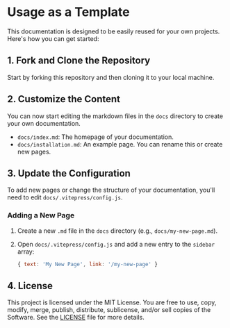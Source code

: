 # Usage as a Template

This documentation is designed to be easily reused for your own projects. Here's how you can get started:

## 1. Fork and Clone the Repository

Start by forking this repository and then cloning it to your local machine.

## 2. Customize the Content

You can now start editing the markdown files in the `docs` directory to create your own documentation.

*   `docs/index.md`: The homepage of your documentation.
*   `docs/installation.md`: An example page. You can rename this or create new pages.

## 3. Update the Configuration

To add new pages or change the structure of your documentation, you'll need to edit `docs/.vitepress/config.js`.

### Adding a New Page

1.  Create a new `.md` file in the `docs` directory (e.g., `docs/my-new-page.md`).
2.  Open `docs/.vitepress/config.js` and add a new entry to the `sidebar` array:

    ```javascript
    { text: 'My New Page', link: '/my-new-page' }
    ```

## 4. License

This project is licensed under the MIT License. You are free to use, copy, modify, merge, publish, distribute, sublicense, and/or sell copies of the Software. See the [LICENSE](LICENSE) file for more details.